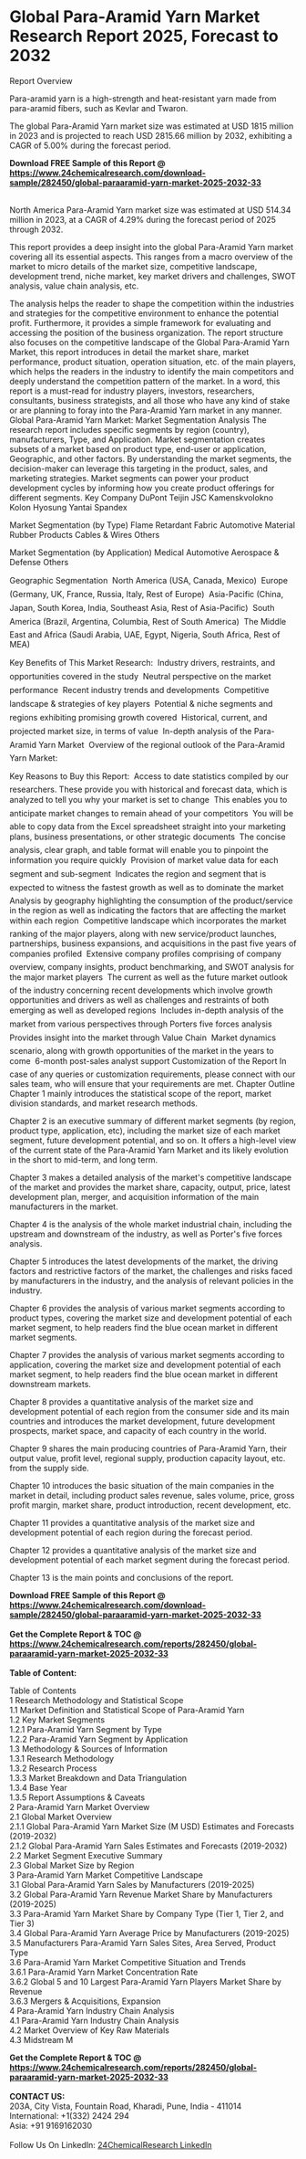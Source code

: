<h1>Global Para-Aramid Yarn Market Research Report 2025, Forecast to 2032</h1><p>Report Overview</p><p>
Para-aramid yarn is a high-strength and heat-resistant yarn made from para-aramid fibers, such as Kevlar and Twaron.</p><p>
The global Para-Aramid Yarn market size was estimated at USD 1815 million in 2023 and is projected to reach USD 2815.66 million by 2032, exhibiting a CAGR of 5.00% during the forecast period.</p><div><b>Download FREE Sample of this Report @ 
            <a href="https://www.24chemicalresearch.com/download-sample/282450/global-paraaramid-yarn-market-2025-2032-33">
            https://www.24chemicalresearch.com/download-sample/282450/global-paraaramid-yarn-market-2025-2032-33</a></b></div><br><p>
North America Para-Aramid Yarn market size was estimated at USD 514.34 million in 2023, at a CAGR of 4.29% during the forecast period of 2025 through 2032.</p><p>
This report provides a deep insight into the global Para-Aramid Yarn market covering all its essential aspects. This ranges from a macro overview of the market to micro details of the market size, competitive landscape, development trend, niche market, key market drivers and challenges, SWOT analysis, value chain analysis, etc.</p><p>
The analysis helps the reader to shape the competition within the industries and strategies for the competitive environment to enhance the potential profit. Furthermore, it provides a simple framework for evaluating and accessing the position of the business organization. The report structure also focuses on the competitive landscape of the Global Para-Aramid Yarn Market, this report introduces in detail the market share, market performance, product situation, operation situation, etc. of the main players, which helps the readers in the industry to identify the main competitors and deeply understand the competition pattern of the market.
In a word, this report is a must-read for industry players, investors, researchers, consultants, business strategists, and all those who have any kind of stake or are planning to foray into the Para-Aramid Yarn market in any manner.
Global Para-Aramid Yarn Market: Market Segmentation Analysis
The research report includes specific segments by region (country), manufacturers, Type, and Application. Market segmentation creates subsets of a market based on product type, end-user or application, Geographic, and other factors. By understanding the market segments, the decision-maker can leverage this targeting in the product, sales, and marketing strategies. Market segments can power your product development cycles by informing how you create product offerings for different segments.
Key Company
DuPont
Teijin
JSC Kamenskvolokno
Kolon
Hyosung
Yantai Spandex</p><p>
Market Segmentation (by Type)
Flame Retardant Fabric
Automotive Material
Rubber Products
Cables &amp; Wires
Others</p><p>
Market Segmentation (by Application)
Medical
Automotive
Aerospace &amp; Defense
Others</p><p>
Geographic Segmentation
 North America (USA, Canada, Mexico)
 Europe (Germany, UK, France, Russia, Italy, Rest of Europe)
 Asia-Pacific (China, Japan, South Korea, India, Southeast Asia, Rest of Asia-Pacific)
 South America (Brazil, Argentina, Columbia, Rest of South America)
 The Middle East and Africa (Saudi Arabia, UAE, Egypt, Nigeria, South Africa, Rest of MEA)</p><p>
Key Benefits of This Market Research:
 Industry drivers, restraints, and opportunities covered in the study
 Neutral perspective on the market performance
 Recent industry trends and developments
 Competitive landscape &amp; strategies of key players
 Potential &amp; niche segments and regions exhibiting promising growth covered
 Historical, current, and projected market size, in terms of value
 In-depth analysis of the Para-Aramid Yarn Market
 Overview of the regional outlook of the Para-Aramid Yarn Market:</p><p>
Key Reasons to Buy this Report:
 Access to date statistics compiled by our researchers. These provide you with historical and forecast data, which is analyzed to tell you why your market is set to change
 This enables you to anticipate market changes to remain ahead of your competitors
 You will be able to copy data from the Excel spreadsheet straight into your marketing plans, business presentations, or other strategic documents
 The concise analysis, clear graph, and table format will enable you to pinpoint the information you require quickly
 Provision of market value data for each segment and sub-segment
 Indicates the region and segment that is expected to witness the fastest growth as well as to dominate the market
 Analysis by geography highlighting the consumption of the product/service in the region as well as indicating the factors that are affecting the market within each region
 Competitive landscape which incorporates the market ranking of the major players, along with new service/product launches, partnerships, business expansions, and acquisitions in the past five years of companies profiled
 Extensive company profiles comprising of company overview, company insights, product benchmarking, and SWOT analysis for the major market players
 The current as well as the future market outlook of the industry concerning recent developments which involve growth opportunities and drivers as well as challenges and restraints of both emerging as well as developed regions
 Includes in-depth analysis of the market from various perspectives through Porters five forces analysis
 Provides insight into the market through Value Chain
 Market dynamics scenario, along with growth opportunities of the market in the years to come
 6-month post-sales analyst support
Customization of the Report
In case of any queries or customization requirements, please connect with our sales team, who will ensure that your requirements are met.
Chapter Outline
Chapter 1 mainly introduces the statistical scope of the report, market division standards, and market research methods.</p><p>
Chapter 2 is an executive summary of different market segments (by region, product type, application, etc), including the market size of each market segment, future development potential, and so on. It offers a high-level view of the current state of the Para-Aramid Yarn Market and its likely evolution in the short to mid-term, and long term.</p><p>
Chapter 3 makes a detailed analysis of the market's competitive landscape of the market and provides the market share, capacity, output, price, latest development plan, merger, and acquisition information of the main manufacturers in the market.</p><p>
Chapter 4 is the analysis of the whole market industrial chain, including the upstream and downstream of the industry, as well as Porter's five forces analysis.</p><p>
Chapter 5 introduces the latest developments of the market, the driving factors and restrictive factors of the market, the challenges and risks faced by manufacturers in the industry, and the analysis of relevant policies in the industry.</p><p>
Chapter 6 provides the analysis of various market segments according to product types, covering the market size and development potential of each market segment, to help readers find the blue ocean market in different market segments.</p><p>
Chapter 7 provides the analysis of various market segments according to application, covering the market size and development potential of each market segment, to help readers find the blue ocean market in different downstream markets.</p><p>
Chapter 8 provides a quantitative analysis of the market size and development potential of each region from the consumer side and its main countries and introduces the market development, future development prospects, market space, and capacity of each country in the world.</p><p>
Chapter 9 shares the main producing countries of Para-Aramid Yarn, their output value, profit level, regional supply, production capacity layout, etc. from the supply side.</p><p>
Chapter 10 introduces the basic situation of the main companies in the market in detail, including product sales revenue, sales volume, price, gross profit margin, market share, product introduction, recent development, etc.</p><p>
Chapter 11 provides a quantitative analysis of the market size and development potential of each region during the forecast period.</p><p>
Chapter 12 provides a quantitative analysis of the market size and development potential of each market segment during the forecast period.</p><p>
Chapter 13 is the main points and conclusions of the report.</p><p>
</p><div><b>Download FREE Sample of this Report @ 
            <a href="https://www.24chemicalresearch.com/download-sample/282450/global-paraaramid-yarn-market-2025-2032-33">
            https://www.24chemicalresearch.com/download-sample/282450/global-paraaramid-yarn-market-2025-2032-33</a></b></div><br><div><b>Get the Complete Report & TOC @ 
            <a href="https://www.24chemicalresearch.com/reports/282450/global-paraaramid-yarn-market-2025-2032-33">
            https://www.24chemicalresearch.com/reports/282450/global-paraaramid-yarn-market-2025-2032-33</a></b></div><br>
            <b>Table of Content:</b><p>Table of Contents<br />
1 Research Methodology and Statistical Scope<br />
1.1 Market Definition and Statistical Scope of Para-Aramid Yarn<br />
1.2 Key Market Segments<br />
1.2.1 Para-Aramid Yarn Segment by Type<br />
1.2.2 Para-Aramid Yarn Segment by Application<br />
1.3 Methodology & Sources of Information<br />
1.3.1 Research Methodology<br />
1.3.2 Research Process<br />
1.3.3 Market Breakdown and Data Triangulation<br />
1.3.4 Base Year<br />
1.3.5 Report Assumptions & Caveats<br />
2 Para-Aramid Yarn Market Overview<br />
2.1 Global Market Overview<br />
2.1.1 Global Para-Aramid Yarn Market Size (M USD) Estimates and Forecasts (2019-2032)<br />
2.1.2 Global Para-Aramid Yarn Sales Estimates and Forecasts (2019-2032)<br />
2.2 Market Segment Executive Summary<br />
2.3 Global Market Size by Region<br />
3 Para-Aramid Yarn Market Competitive Landscape<br />
3.1 Global Para-Aramid Yarn Sales by Manufacturers (2019-2025)<br />
3.2 Global Para-Aramid Yarn Revenue Market Share by Manufacturers (2019-2025)<br />
3.3 Para-Aramid Yarn Market Share by Company Type (Tier 1, Tier 2, and Tier 3)<br />
3.4 Global Para-Aramid Yarn Average Price by Manufacturers (2019-2025)<br />
3.5 Manufacturers Para-Aramid Yarn Sales Sites, Area Served, Product Type<br />
3.6 Para-Aramid Yarn Market Competitive Situation and Trends<br />
3.6.1 Para-Aramid Yarn Market Concentration Rate<br />
3.6.2 Global 5 and 10 Largest Para-Aramid Yarn Players Market Share by Revenue<br />
3.6.3 Mergers & Acquisitions, Expansion<br />
4 Para-Aramid Yarn Industry Chain Analysis<br />
4.1 Para-Aramid Yarn Industry Chain Analysis<br />
4.2 Market Overview of Key Raw Materials<br />
4.3 Midstream M</p><div><b>Get the Complete Report & TOC @ 
            <a href="https://www.24chemicalresearch.com/reports/282450/global-paraaramid-yarn-market-2025-2032-33">
            https://www.24chemicalresearch.com/reports/282450/global-paraaramid-yarn-market-2025-2032-33</a></b></div><br><b>CONTACT US:</b><br>
            203A, City Vista, Fountain Road, Kharadi, Pune, India - 411014<br>
            International: +1(332) 2424 294<br>
            Asia: +91 9169162030 <br><br>
            Follow Us On LinkedIn: <a href="https://www.linkedin.com/company/24chemicalresearch/">24ChemicalResearch LinkedIn</a>
